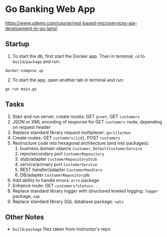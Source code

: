 # Go Banking Web App
https://www.udemy.com/course/rest-based-microservices-api-development-in-go-lang/

## Startup
1. To start the db, first start the Docker app. Then in terminal, `cd` to `build/package` and run:
```
docker-compose up
```
2. To start the app, open another tab in terminal and run:
```
go run main.go
```

## Tasks
1. Start and run server, create routes: GET `greet`, GET `customers`
2. JSON or XML encoding of response for GET `customers` route, depending on request header
3. Replace standard library request multiplexer: `gorilla/mux`
4. Create routes: GET `customers/{id}`,  POST `customers`
5. Restructure code into hexagonal architecture (and into packages):
   1. business domain objects `Customer`, `DefaultCustomerService`
   2. repo/secondary port `CustomerRepository`
   3. stub/adapter `CustomerRepositoryStub`
   4. service/primary port `CustomerService`
   5. REST handler/adapter `CustomerHandlers`
   6. DB/adapter `CustomerRepositoryDb`
6. Add ability to handle errors: `errs` package
7. Enhance route: GET `customers?status=...`
8. Replace standard library logger with structured leveled logging: `logger` package, `zap`
9. Replace standard library SQL database package: `sqlx`

## Other Notes
* `build/package` files taken from instructor's repo
